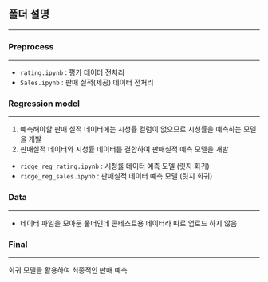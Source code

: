 ## 폴더 설명 
---

### Preprocess
---
- `rating.ipynb` : 평가 데이터 전처리 
- `Sales.ipynb` :  판매 실적(제공) 데이터 전처리

### Regression model
---
1. 예측해야할 판매 실적 데이터에는 시청률 컬럼이 없으므로 시청률을 예측하는 모델을 개발
2. 판매실적 데이터와 시청률 데이터를 결합하여 판매실적 예측 모델을 개발

- `ridge_reg_rating.ipynb` : 시청률 데이터 예측 모델 (릿지 회귀) 
- `ridge_reg_sales.ipynb` : 판매실적 데이터 예측 모델 (릿지 회귀)

### Data
---
- 데이터 파일을 모아둔 풀더인데 콘테스트용 데이터라 따로 업로드 하지 않음


### Final
---
회귀 모델을 활용하여 최종적인 판매 예측